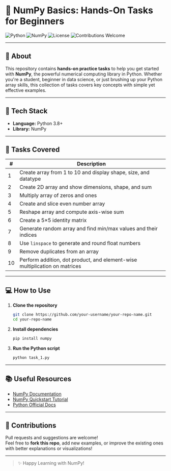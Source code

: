 # 🧠 NumPy Basics: Hands-On Tasks for Beginners

![Python](https://img.shields.io/badge/Python-3.8%2B-blue?logo=python)
![NumPy](https://img.shields.io/badge/NumPy-Scientific%20Computing-orange?logo=numpy)
![License](https://img.shields.io/badge/License-MIT-brightgreen)
![Contributions Welcome](https://img.shields.io/badge/Contributions-Welcome-ff69b4)

---

## 📌 About

This repository contains **hands-on practice tasks** to help you get started with **NumPy**, the powerful numerical computing library in Python. Whether you're a student, beginner in data science, or just brushing up your Python array skills, this collection of tasks covers key concepts with simple yet effective examples.

---

## 🧰 Tech Stack

- **Language:** Python 3.8+
- **Library:** NumPy

---

## 🚀 Tasks Covered

| #  | Description |
|----|-------------|
| 1  | Create array from 1 to 10 and display shape, size, and datatype |
| 2  | Create 2D array and show dimensions, shape, and sum |
| 3  | Multiply array of zeros and ones |
| 4  | Create and slice even number array |
| 5  | Reshape array and compute axis-wise sum |
| 6  | Create a 5×5 identity matrix |
| 7  | Generate random array and find min/max values and their indices |
| 8  | Use `linspace` to generate and round float numbers |
| 9  | Remove duplicates from an array |
| 10 | Perform addition, dot product, and element-wise multiplication on matrices |

---

## 💻 How to Use

1. **Clone the repository**
   ```bash
   git clone https://github.com/your-username/your-repo-name.git
   cd your-repo-name
   ```

2. **Install dependencies**
   ```bash
   pip install numpy
   ```

3. **Run the Python script**
   ```bash
   python task_1.py
   ```

---

## 📚 Useful Resources

- [NumPy Documentation](https://numpy.org/doc/)
- [NumPy Quickstart Tutorial](https://numpy.org/doc/stable/user/quickstart.html)
- [Python Official Docs](https://docs.python.org/3/)

---

## 🙌 Contributions

Pull requests and suggestions are welcome!  
Feel free to **fork this repo**, add new examples, or improve the existing ones with better explanations or visualizations!

---

> ✨ Happy Learning with NumPy!
